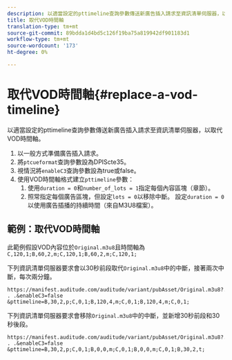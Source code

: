 ```yaml
---
description: 以適當設定的pttimeline查詢參數傳送新廣告插入請求至資訊清單伺服器，以取代VOD時間軸。
title: 取代VOD時間軸
translation-type: tm+mt
source-git-commit: 89bdda1d4bd5c126f19ba75a819942df901183d1
workflow-type: tm+mt
source-wordcount: '173'
ht-degree: 0%

---
```



# 取代VOD時間軸{#replace-a-vod-timeline}

以適當設定的pttimeline查詢參數傳送新廣告插入請求至資訊清單伺服器，以取代VOD時間軸。

1. 以一般方式準備廣告插入請求。
1. 將`ptcueformat`查詢參數設為DPIScte35。
1. 視情況將`enableC3`查詢參數設為true或false。
1. 使用VOD時間軸格式建立`pttimeline`參數：
   1. 使用`duration = 0`和`number_of_lots = 1`指定每個內容區塊（章節）。
   1. 照常指定每個廣告區塊，但設定`lots = 0`以移除中斷。 設定`duration = 0`以使用廣告插播的持續時間（來自M3U8檔案）。

## 範例：取代VOD時間軸

此範例假設VOD內容位於`Original.m3u8`且時間軸為`C,120,1;B,60,2,m;C,120,1;B,60,2,m;C,120,1;`

下列資訊清單伺服器要求會以30秒前段取代`Original.m3u8`中的中斷，接著兩次中斷，每次兩分鐘。

```
https://manifest.auditude.com/auditude/variant/pubAsset/Original.m3u8?. . .&enableC3=false 
&pttimeline=B,30,2,p;C,0,1;B,120,4,m;C,0,1;B,120,4,m;C,0,1;
```

下列資訊清單伺服器要求會移除`Original.m3u8`中的中斷，並新增30秒前段和30秒後段。

```
https://manifest.auditude.com/auditude/variant/pubAsset/Original.m3u8?. . .&enableC3=false 
&pttimeline=B,30,2,p;C,0,1;B,0,0,m;C,0,1;B,0,0,m;C,0,1;B,30,2,t;
```
